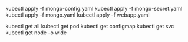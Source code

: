 kubectl apply -f mongo-config.yaml
kubectl apply -f mongo-secret.yaml
kubectl apply -f mongo.yaml
kubectl apply -f webapp.yaml


kubectl get all
kubectl get pod
kubectl get configmap
kubectl get svc
kubectl get node -o wide



